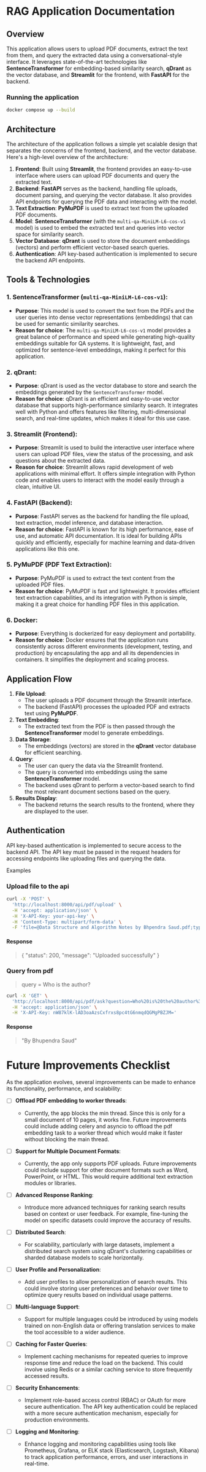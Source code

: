 # RAG Application Documentation

## Overview

This application allows users to upload PDF documents, extract the text from them, and query the extracted data using a conversational-style interface. It leverages state-of-the-art technologies like **SentenceTransformer** for embedding-based similarity search, **qDrant** as the vector database, and **Streamlit** for the frontend, with **FastAPI** for the backend.

### Running the application

```bash
docker compose up --build
```

## Architecture

The architecture of the application follows a simple yet scalable design that separates the concerns of the frontend, backend, and the vector database. Here's a high-level overview of the architecture:

1. **Frontend**: Built using **Streamlit**, the frontend provides an easy-to-use interface where users can upload PDF documents and query the extracted text.
2. **Backend**: **FastAPI** serves as the backend, handling file uploads, document parsing, and querying the vector database. It also provides API endpoints for querying the PDF data and interacting with the model.
3. **Text Extraction**: **PyMuPDF** is used to extract text from the uploaded PDF documents.
4. **Model**: **SentenceTransformer** (with the `multi-qa-MiniLM-L6-cos-v1` model) is used to embed the extracted text and queries into vector space for similarity search.
5. **Vector Database**: **qDrant** is used to store the document embeddings (vectors) and perform efficient vector-based search queries.
6. **Authentication**: API key-based authentication is implemented to secure the backend API endpoints.

## Tools & Technologies

### 1. **SentenceTransformer** (`multi-qa-MiniLM-L6-cos-v1`):

- **Purpose**: This model is used to convert the text from the PDFs and the user queries into dense vector representations (embeddings) that can be used for semantic similarity searches.
- **Reason for choice**: The `multi-qa-MiniLM-L6-cos-v1` model provides a great balance of performance and speed while generating high-quality embeddings suitable for QA systems. It is lightweight, fast, and optimized for sentence-level embeddings, making it perfect for this application.

### 2. **qDrant**:

- **Purpose**: qDrant is used as the vector database to store and search the embeddings generated by the `SentenceTransformer` model.
- **Reason for choice**: qDrant is an efficient and easy-to-use vector database that supports high-performance similarity search. It integrates well with Python and offers features like filtering, multi-dimensional search, and real-time updates, which makes it ideal for this use case.

### 3. **Streamlit** (Frontend):

- **Purpose**: Streamlit is used to build the interactive user interface where users can upload PDF files, view the status of the processing, and ask questions about the extracted data.
- **Reason for choice**: Streamlit allows rapid development of web applications with minimal effort. It offers simple integration with Python code and enables users to interact with the model easily through a clean, intuitive UI.

### 4. **FastAPI** (Backend):

- **Purpose**: FastAPI serves as the backend for handling the file upload, text extraction, model inference, and database interaction.
- **Reason for choice**: FastAPI is known for its high performance, ease of use, and automatic API documentation. It is ideal for building APIs quickly and efficiently, especially for machine learning and data-driven applications like this one.

### 5. **PyMuPDF** (PDF Text Extraction):

- **Purpose**: PyMuPDF is used to extract the text content from the uploaded PDF files.
- **Reason for choice**: PyMuPDF is fast and lightweight. It provides efficient text extraction capabilities, and its integration with Python is simple, making it a great choice for handling PDF files in this application.

### 6. **Docker**:

- **Purpose**: Everything is dockerized for easy deployment and portability.
- **Reason for choice**: Docker ensures that the application runs consistently across different environments (development, testing, and production) by encapsulating the app and all its dependencies in containers. It simplifies the deployment and scaling process.

## Application Flow

1. **File Upload**:
   - The user uploads a PDF document through the Streamlit interface.
   - The backend (FastAPI) processes the uploaded PDF and extracts text using **PyMuPDF**.
2. **Text Embedding**:
   - The extracted text from the PDF is then passed through the **SentenceTransformer** model to generate embeddings.
3. **Data Storage**:
   - The embeddings (vectors) are stored in the **qDrant** vector database for efficient searching.
4. **Query**:
   - The user can query the data via the Streamlit frontend.
   - The query is converted into embeddings using the same **SentenceTransformer** model.
   - The backend uses qDrant to perform a vector-based search to find the most relevant document sections based on the query.
5. **Results Display**:
   - The backend returns the search results to the frontend, where they are displayed to the user.

## Authentication

API key-based authentication is implemented to secure access to the backend API. The API key must be passed in the request headers for accessing endpoints like uploading files and querying the data.

Examples

### Upload file to the api

```bash
curl -X 'POST' \
  'http://localhost:8000/api/pdf/upload' \
  -H 'accept: application/json' \
  -H 'X-API-Key: your-api-key' \
  -H 'Content-Type: multipart/form-data' \
  -F 'file=@Data Structure and Algorithm Notes by Bhpendra Saud.pdf;type=application/pdf'
```

#### Response

> {
> "status": 200,
> "message": "Uploaded successfully"
> }

### Query from pdf

> query = Who is the author?

```bash
curl -X 'GET' \
  'http://localhost:8000/api/pdf/ask?question=Who%20is%20the%20author%3F' \
  -H 'accept: application/json' \
  -H 'X-API-Key: nW87klK-lAD3oaAzsCxfrxs8pc4tG6nmqdQGMgPBZJM='
```

#### Response

> "By Bhupendra Saud"

#

# Future Improvements Checklist

As the application evolves, several improvements can be made to enhance its functionality, performance, and scalability:

- [ ] **Offload PDF embedding to worker threads**:

  - Currently, the app blocks the min thread. Since this is only for a small document of 10 pages, it works fine. Future improvements could include adding celery and asyncio to offload the pdf embedding task to a worker thread which would make it faster without blocking the main thread.

- [ ] **Support for Multiple Document Formats**:

  - Currently, the app only supports PDF uploads. Future improvements could include support for other document formats such as Word, PowerPoint, or HTML. This would require additional text extraction modules or libraries.

- [ ] **Advanced Response Ranking**:

  - Introduce more advanced techniques for ranking search results based on context or user feedback. For example, fine-tuning the model on specific datasets could improve the accuracy of results.

- [ ] **Distributed Search**:

  - For scalability, particularly with large datasets, implement a distributed search system using qDrant's clustering capabilities or sharded database models to scale horizontally.

- [ ] **User Profile and Personalization**:

  - Add user profiles to allow personalization of search results. This could involve storing user preferences and behavior over time to optimize query results based on individual usage patterns.

- [ ] **Multi-language Support**:

  - Support for multiple languages could be introduced by using models trained on non-English data or offering translation services to make the tool accessible to a wider audience.

- [ ] **Caching for Faster Queries**:

  - Implement caching mechanisms for repeated queries to improve response time and reduce the load on the backend. This could involve using Redis or a similar caching service to store frequently accessed results.

- [ ] **Security Enhancements**:

  - Implement role-based access control (RBAC) or OAuth for more secure authentication. The API key authentication could be replaced with a more secure authentication mechanism, especially for production environments.

- [ ] **Logging and Monitoring**:
  - Enhance logging and monitoring capabilities using tools like Prometheus, Grafana, or ELK stack (Elasticsearch, Logstash, Kibana) to track application performance, errors, and user interactions in real-time.
